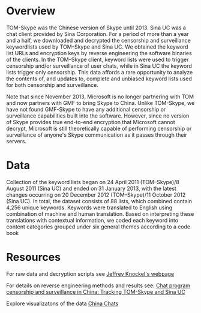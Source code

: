 Overview 
========

TOM-Skype was the Chinese version of Skype until 2013. Sina UC was a chat client provided by Sina Corporation. For a period of more than a year and a half, we downloaded and decrypted the censorship and surveillance keywordlists used by TOM–Skype and Sina UC. We obtained the keyword list URLs and encryption keys by reverse engineering the software binaries of the clients. In the TOM–Skype client, keyword lists were used to trigger censorship and/or surveillance of user chats, while in Sina UC the keyword lists trigger only censorship. This data affords a rare opportunity to analyze the contents of, and updates to, complete and unbiased keyword lists used for both censorship and surveillance. 

Note that since November 2013, Microsoft is no longer partnering with TOM and now partners with GMF to bring Skype to China. Unlike TOM-Skype, we have not found GMF-Skype to have any additional censorship or surveillance capabilities built into the software. However, since no version of Skype provides true end-to-end encryption that Microsoft cannot decrypt, Microsoft is still theoretically capable of performing censorship or surveillance of anyone's Skype communication as it passes through their servers.

Data
========
Collection of the keyword lists began on 24 April 2011 (TOM–Skype)/8 August 2011 (Sina UC) and ended on 31 January 2013, with the latest changes occurring on 20 December 2012 (TOM–Skype)/11 October 2012 (Sina UC). In total, the dataset consists of 88 lists, which combined contain 4,256 unique keywords. Keywords were translated to English using combination of machine and human translation. Based on interpreting these translations with contextual information, we coded each keyword into content categories grouped under six general themes according to a code book

Resources 
========
For raw data and decryption scripts see [Jeffrey Knockel's webpage](http://www.cs.unm.edu/~jeffk/tom-skype/)

For details on reverse engineering methods and results see: 
[Chat program censorship and surveillance in China: Tracking TOM-Skype and Sina UC](http://firstmonday.org/ojs/index.php/fm/article/view/4628/3727)

Explore visualizatons of the data [China Chats](https://china-chats.net)
